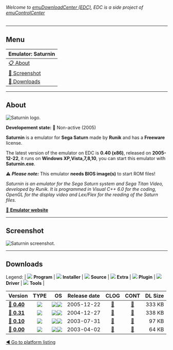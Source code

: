 ###### Welcome to [emuDownloadCenter (EDC)](https://github.com/PhoenixInteractiveNL/emuDownloadCenter/wiki/), EDC is a side project of [emuControlCenter](https://github.com/PhoenixInteractiveNL/emuControlCenter/wiki/)
***
## Menu
| **Emulator: Saturnin** |
|:---------|
| [:clipboard: About](#about) |
| [:sunrise: Screenshot](#screenshot) |
| [:floppy_disk: Downloads](#downloads) |
***
## About
![](https://github.com/PhoenixInteractiveNL/emuDownloadCenter/wiki/images_emulator/saturnin_logo_200.jpg "Saturnin logo.")

**Developement state:** :red_circle: Non-active (2005)

**Saturnin** is a emulator for **Sega Saturn** made by **Runik** and has a **Freeware** license.

The latest version of the emulator on EDC is **0.40 (x86)**, released on **2005-12-22**, it runs on **Windows XP,Vista,7,8,10**, you can start this emulator with **Saturnin.exe**.

:warning: _**Please note:**_ This emulator **needs BIOS image(s)** to start ROM files!

_Saturnin is an emulator for the Sega Saturn system and Sega Titan Video, developed by Runik. It is programmed in Visual C++ 6.0 for the coding, OpenGL for the display video and Lex/Flex for the reading of the Saturn files._

[:link: **Emulator website**](http://saturnin.consollection.com/)
***
## Screenshot
![](https://raw.githubusercontent.com/PhoenixInteractiveNL/emuDownloadCenter/master/hooks/saturnin/emulator_screen_01.jpg "Saturnin screenshot.")
***
## Downloads
Legend:
| ![](https://raw.githubusercontent.com/wiki/PhoenixInteractiveNL/emuDownloadCenter/images_misc/icon_program_24.png) **Program** | 
![](https://raw.githubusercontent.com/wiki/PhoenixInteractiveNL/emuDownloadCenter/images_misc/icon_installer_24.png) **Installer** | 
![](https://raw.githubusercontent.com/wiki/PhoenixInteractiveNL/emuDownloadCenter/images_misc/icon_source_code_24.png) **Source** | 
![](https://raw.githubusercontent.com/wiki/PhoenixInteractiveNL/emuDownloadCenter/images_misc/icon_extra_24.png) **Extra** | 
![](https://raw.githubusercontent.com/wiki/PhoenixInteractiveNL/emuDownloadCenter/images_misc/icon_plugin_24.png) **Plugin** | 
![](https://raw.githubusercontent.com/wiki/PhoenixInteractiveNL/emuDownloadCenter/images_misc/icon_driver_24.png) **Driver** | 
![](https://raw.githubusercontent.com/wiki/PhoenixInteractiveNL/emuDownloadCenter/images_misc/icon_tools_24.png) **Tools** | 
 
| Version | TYPE | OS | Release date | CLOG | CONT | DL Size |
|:--------|:----:|---:|:------------:|:----:|:----:|--------:|
| [:floppy_disk: **0.40**](https://github.com/PhoenixInteractiveNL/edc-repo0005/raw/master/saturnin/0.40.7z) | ![](https://raw.githubusercontent.com/wiki/PhoenixInteractiveNL/emuDownloadCenter/images_misc/icon_program_24.png) | ![](https://raw.githubusercontent.com/wiki/PhoenixInteractiveNL/emuDownloadCenter/images_misc/logo_windows_24.png)![](https://raw.githubusercontent.com/wiki/PhoenixInteractiveNL/emuDownloadCenter/images_misc/icon_32-bit_24.png) | 2005-12-22 | [:page_facing_up:](https://github.com/PhoenixInteractiveNL/edc-repo0005/blob/master/saturnin/0.40_changelog.txt) | [:mag_right:](https://github.com/PhoenixInteractiveNL/edc-repo0005/blob/master/saturnin/0.40_contents.txt) | 333 KB |
| [:floppy_disk: **0.31**](https://github.com/PhoenixInteractiveNL/edc-repo0005/raw/master/saturnin/0.31.7z) | ![](https://raw.githubusercontent.com/wiki/PhoenixInteractiveNL/emuDownloadCenter/images_misc/icon_program_24.png) | ![](https://raw.githubusercontent.com/wiki/PhoenixInteractiveNL/emuDownloadCenter/images_misc/logo_windows_24.png)![](https://raw.githubusercontent.com/wiki/PhoenixInteractiveNL/emuDownloadCenter/images_misc/icon_32-bit_24.png) | 2004-12-27 | [:page_facing_up:](https://github.com/PhoenixInteractiveNL/edc-repo0005/blob/master/saturnin/0.31_changelog.txt) | [:mag_right:](https://github.com/PhoenixInteractiveNL/edc-repo0005/blob/master/saturnin/0.31_contents.txt) | 338 KB |
| [:floppy_disk: **0.10**](https://github.com/PhoenixInteractiveNL/edc-repo0005/raw/master/saturnin/0.10.7z) | ![](https://raw.githubusercontent.com/wiki/PhoenixInteractiveNL/emuDownloadCenter/images_misc/icon_program_24.png) | ![](https://raw.githubusercontent.com/wiki/PhoenixInteractiveNL/emuDownloadCenter/images_misc/logo_windows_24.png)![](https://raw.githubusercontent.com/wiki/PhoenixInteractiveNL/emuDownloadCenter/images_misc/icon_32-bit_24.png) | 2003-07-31 | [:page_facing_up:](https://github.com/PhoenixInteractiveNL/edc-repo0005/blob/master/saturnin/0.10_changelog.txt) | [:mag_right:](https://github.com/PhoenixInteractiveNL/edc-repo0005/blob/master/saturnin/0.10_contents.txt) | 97 KB |
| [:floppy_disk: **0.00**](https://github.com/PhoenixInteractiveNL/edc-repo0005/raw/master/saturnin/0.00.7z) | ![](https://raw.githubusercontent.com/wiki/PhoenixInteractiveNL/emuDownloadCenter/images_misc/icon_program_24.png) | ![](https://raw.githubusercontent.com/wiki/PhoenixInteractiveNL/emuDownloadCenter/images_misc/logo_windows_24.png)![](https://raw.githubusercontent.com/wiki/PhoenixInteractiveNL/emuDownloadCenter/images_misc/icon_32-bit_24.png) | 2003-04-02 | [:page_facing_up:](https://github.com/PhoenixInteractiveNL/edc-repo0005/blob/master/saturnin/0.00_changelog.txt) | [:mag_right:](https://github.com/PhoenixInteractiveNL/edc-repo0005/blob/master/saturnin/0.00_contents.txt) | 64 KB |

[:arrow_backward: Go to platform listing](https://github.com/PhoenixInteractiveNL/emuDownloadCenter/wiki/EDC-Platform-List)
